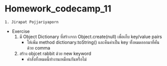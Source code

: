 # Homework_codecamp_11
    1. Jirapat Pojjariyaporn
- Exercise
    1. มี Object Dictionary ที่สร้างจาก Object.create(null) เพื่อเก็บ key/value pairs
        - ให้เพิ่ม method dictionary.toString() และคืนค่าเป็น key ทั้งหมดออกมาที่คั่นด้วย comma
    2. สร้าง objcet rabbit ด้วย new keyword
        - คำสั่งทั้งหมดนี้ทำงานเหมือนกันหรือไม่